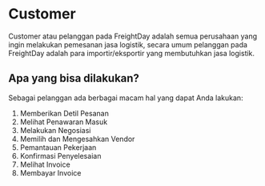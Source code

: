 # Customer
Customer atau pelanggan pada FreightDay adalah semua perusahaan yang ingin melakukan pemesanan jasa logistik, secara umum pelanggan pada FreightDay adalah para importir/eksportir yang membutuhkan jasa logistik.

## Apa yang bisa dilakukan?
Sebagai pelanggan ada berbagai macam hal yang dapat Anda lakukan:
1. Memberikan Detil Pesanan
2. Melihat Penawaran Masuk
3. Melakukan Negosiasi
4. Memilih dan Mengesahkan Vendor
5. Pemantauan Pekerjaan
6. Konfirmasi Penyelesaian
7. Melihat Invoice
8. Membayar Invoice

